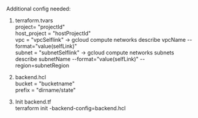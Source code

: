 Additional config needed:
1. terraform.tvars  
project= "projectId"  
host_project = "hostProjectId"  
vpc = "vpcSelflink" -> gcloud compute networks describe vpcName --format="value(selfLink)"  
subnet = "subnetSelflink" -> gcloud compute networks subnets describe subnetName --format="value(selfLink)" --region=subnetRegion  

2. backend.hcl  
bucket = "bucketname"  
prefix = "dirname/state"

3. Init backend.tf  
terraform init -backend-config=backend.hcl
